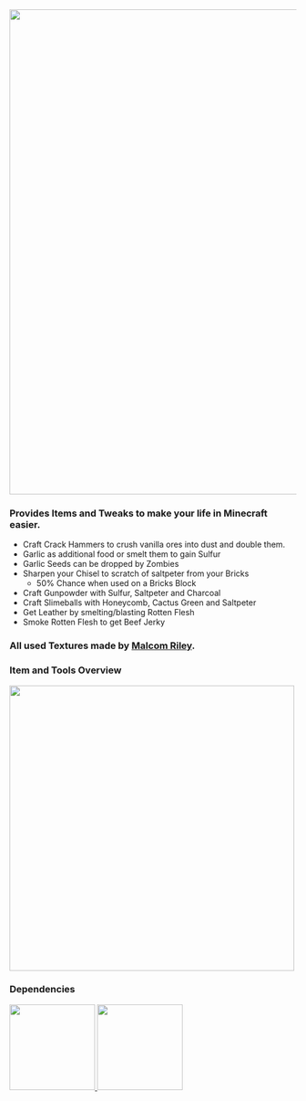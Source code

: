 <center>
<img src=https://cdn-raw.modrinth.com/data/hwfBSwLz/images/a91fc8d68e218149ed11021f09466b8f8e3077fb.png width=850px>
</center>


### Provides Items and Tweaks to make your life in Minecraft easier.

- Craft Crack Hammers to crush vanilla ores into dust and double them.
- Garlic as additional food or smelt them to gain Sulfur
- Garlic Seeds can be dropped by Zombies
- Sharpen your Chisel to scratch of saltpeter from your Bricks
  - 50% Chance when used on a Bricks Block
- Craft Gunpowder with Sulfur, Saltpeter and Charcoal
- Craft Slimeballs with Honeycomb, Cactus Green and Saltpeter
- Get Leather by smelting/blasting Rotten Flesh
- Smoke Rotten Flesh to get Beef Jerky

### All used Textures made by [Malcom Riley](https://github.com/malcolmriley/unused-textures).

### Item and Tools Overview

<img src=https://cdn.modrinth.com/data/hwfBSwLz/images/adc290020ea72d8987aa189caff23d973ecf8af6.png width=500px>

### Dependencies
<a href=https://modrinth.com/mod/fabric-api>
<img src=https://i.imgur.com/Ol1Tcf8.png width=150px>
</a>
<a href=https://modrinth.com/mod/cloth-config>
<img src=https://i.imgur.com/7weZ8uu.png width=150px>
</a>
